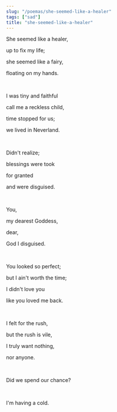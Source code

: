 ```yaml
---
slug: "/poemas/she-seemed-like-a-healer"
tags: ["sad"]
title: "she-seemed-like-a-healer"
---
```

She seemed like a healer,

up to fix my life;

she seemed like a fairy,

floating on my hands.

&nbsp;

I was tiny and faithful

call me a reckless child,

time stopped for us;

we lived in Neverland.

&nbsp;

Didn't realize;

blessings were took

for granted

and were disguised.

&nbsp;

You,

my dearest Goddess,

dear,

God I disguised.

&nbsp;

You looked so perfect;

but I ain't worth the time;

I didn't love you

like you loved me back.

&nbsp;

I felt for the rush,

but the rush is vile,

I truly want nothing,

nor anyone.

&nbsp;

Did we spend our chance?

&nbsp;

I'm having a cold.